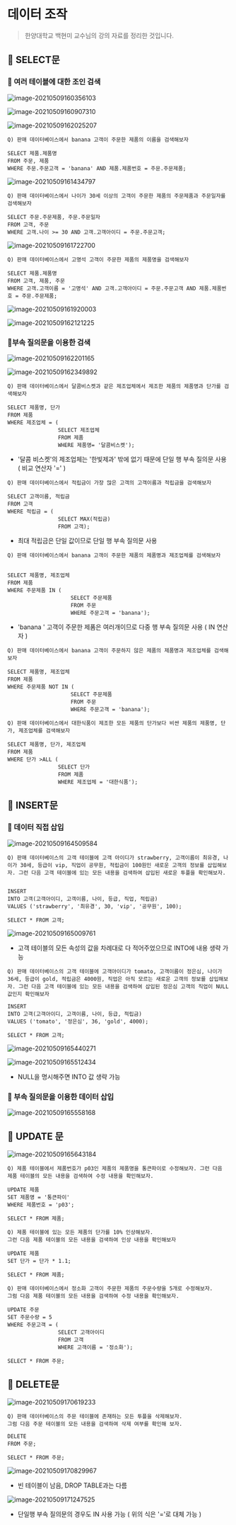 # 데이터 조작

> 한양대학교 백현미 교수님의 강의 자료를 정리한 것입니다.

## 🏹 SELECT문

### 🎯 여러 테이블에 대한 조인 검색

![image-20210509160356103](12.데이터조작(57~).assets/image-20210509160356103.png)



![image-20210509160907310](12.데이터조작(57~).assets/image-20210509160907310.png)

![image-20210509162025207](12.데이터조작(57~).assets/image-20210509162025207.png)

```
Q) 판매 데이터베이스에서 banana 고객이 주문한 제품의 이름을 검색해보자

SELECT 제품.제품명
FROM 주문, 제품
WHERE 주문.주문고객 = 'banana' AND 제품.제품번호 = 주문.주문제품;
```

![image-20210509161434797](12.데이터조작(57~).assets/image-20210509161434797.png)



```
Q) 판매 데이터베이스에서 나이가 30세 이상의 고객이 주문한 제품의 주문제품과 주문일자를 검색해보자

SELECT 주문.주문제품, 주문.주문일자
FROM 고객, 주문
WHERE 고객.나이 >= 30 AND 고객.고객아이디 = 주문.주문고객;
```

![image-20210509161722700](12.데이터조작(57~).assets/image-20210509161722700.png)



```
Q) 판매 데이터베이스에서 고명석 고객이 주문한 제품의 제품명을 검색해보자

SELECT 제품.제품명
FROM 고객, 제품, 주문
WHERE 고객.고객이름 = '고명석' AND 고객.고객아이디 = 주문.주문고객 AND 제품.제품번호 = 주문.주문제품;
```

![image-20210509161920003](12.데이터조작(57~).assets/image-20210509161920003.png)



![image-20210509162121225](12.데이터조작(57~).assets/image-20210509162121225.png)



### 🎯부속 질의문을 이용한 검색

![image-20210509162201165](12.데이터조작(57~).assets/image-20210509162201165.png)

![image-20210509162349892](12.데이터조작(57~).assets/image-20210509162349892.png)

```
Q) 판매 데이터베이스에서 달콤비스켓과 같은 제조업체에서 제조한 제품의 제품명과 단가를 검색해보자

SELECT 제품명, 단가
FROM 제품
WHERE 제조업체 = (
                SELECT 제조업체
                FROM 제품
                WHERE 제품명= '달콤비스켓');
```

- '달콤 비스켓'의 제조업체는 '한빛제과' 밖에 없기 때문에 단일 행 부속 질의문 사용 ( 비교 연산자 '=' )



```
Q) 판매 데이터베이스에서 적립금이 가장 많은 고객의 고객이름과 적립금을 검색해보자

SELECT 고객이름, 적립금
FROM 고객
WHERE 적립금 = (
                SELECT MAX(적립금)
                FROM 고객);
```

-  최대 적립금은 단일 값이므로 단일 행 부속 질의문 사용



```
Q) 판매 데이터베이스에서 banana 고객이 주문한 제품의 제품명과 제조업체를 검색해보자


SELECT 제품명, 제조업체
FROM 제품
WHERE 주문제품 IN (
                	SELECT 주문제품
                	FROM 주문
                	WHERE 주문고객 = 'banana');
```

- 'banana ' 고객이 주문한 제품은 여러개이므로 다중 행 부속 질의문 사용 ( IN 연산자 )



```
Q) 판매 데이터베이스에서 banana 고객이 주문하지 않은 제품의 제품명과 제조업체를 검색해보자

SELECT 제품명, 제조업체
FROM 제품
WHERE 주문제품 NOT IN (
                	SELECT 주문제품
                	FROM 주문
                	WHERE 주문고객 = 'banana');
```



```
Q) 판매 데이터베이스에서 대한식품이 제조한 모든 제품의 단가보다 비싼 제품의 제품명, 단가, 제조업체를 검색해보자

SELECT 제품명, 단가, 제조업체
FROM 제품
WHERE 단가 >ALL (
                SELECT 단가
                FROM 제품
                WHERE 제조업체 = '대한식품');
```



## 🏹 INSERT문

### 🎯 데이터 직접 삽입

![image-20210509164509584](12.데이터조작(57~).assets/image-20210509164509584.png)



```
Q) 판매 데이터베이스의 고객 테이블에 고객 아이디가 strawberry, 고객이름이 최유경, 나이가 30세, 등급이 vip, 직업이 공무원, 적립금이 100원인 새로운 고객의 정보를 삽입해보자. 그런 다음 고객 테이블에 있는 모든 내용을 검색하여 삽입된 새로운 투플을 확인해보자.


INSERT
INTO 고객(고객아이디, 고객이름, 나이, 등급, 직업, 적립금)
VALUES ('strawberry', '최유경', 30, 'vip', '공무원', 100);

SELECT * FROM 고객;
```

![image-20210509165009761](12.데이터조작(57~).assets/image-20210509165009761.png)

- 고객 테이블의 모든 속성의 값을 차례대로 다 적어주었으므로 INTO에 내용 생략 가능



```
Q) 판매 데이터베이스의 고객 테이블에 고객아이디가 tomato, 고객이름이 정은심, 나이가 36세, 등급이 gold, 적립금은 4000원, 직업은 아직 모르는 새로운 고객의 정보를 삽입해보자. 그런 다음 고객 테이블에 있는 모든 내용을 검색하여 삽입된 정은심 고객의 직업이 NULL 값인지 확인해보자

INSERT
INTO 고객(고객아이디, 고객이름, 나이, 등급, 적립금)
VALUES ('tomato', '정은심', 36, 'gold', 4000);

SELECT * FROM 고객;
```

![image-20210509165440271](12.데이터조작(57~).assets/image-20210509165440271.png)



![image-20210509165512434](12.데이터조작(57~).assets/image-20210509165512434.png)

- NULL을 명시해주면 INTO 값 생략 가능



###  🎯 부속 질의문을 이용한 데이터 삽입

![image-20210509165558168](12.데이터조작(57~).assets/image-20210509165558168.png)



##  🏹 UPDATE 문

![image-20210509165643184](12.데이터조작(57~).assets/image-20210509165643184.png)

```
Q) 제품 테이블에서 제품번호가 p03인 제품의 제품명을 통큰파이로 수정해보자. 그런 다음 제품 테이블의 모든 내용을 검색하여 수정 내용을 확인해보자.

UPDATE 제품
SET 제품명 = '통큰파이'
WHERE 제품번호 = 'p03';

SELECT * FROM 제품;
```



```
Q) 제품 테이블에 있는 모든 제품의 단가를 10% 인상해보자.
그런 다음 제품 테이블의 모든 내용을 검색하여 인상 내용을 확인해보자

UPDATE 제품
SET 단가 = 단가 * 1.1;

SELECT * FROM 제품;
```



```
Q) 판매 데이터베이스에서 정소화 고객이 주문한 제품의 주문수량을 5개로 수정해보자.
그럼 다음 제품 테이블의 모든 내용을 검색하여 수정 내용을 확인해보자.

UPDATE 주문
SET 주문수량 = 5
WHERE 주문고객 = (
				SELECT 고객아이디
				FROM 고객
				WHERE 고객이름 = '정소화');
				
SELECT * FROM 주문;
```



##  🏹 DELETE문

![image-20210509170619233](12.데이터조작(57~).assets/image-20210509170619233.png)



```
Q) 판매 데이터베이스의 주문 테이블에 존재하는 모든 투플을 삭제해보자.
그럼 다음 주문 테이블의 모든 내용을 검색하여 삭제 여부를 확인해 보자.

DELETE
FROM 주문;

SELECT * FROM 주문;
```

![image-20210509170829967](12.데이터조작(57~).assets/image-20210509170829967.png)

- 빈 테이블이 남음, DROP TABLE과는 다름



![image-20210509171247525](12.데이터조작(57~).assets/image-20210509171247525.png)

- 단일행 부속 질의문의 경우도 IN 사용 가능 ( 위의 식은 '='로 대체 가능 )
